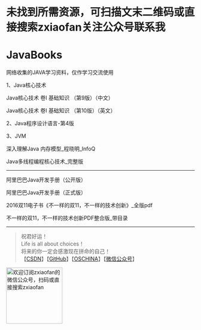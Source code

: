 
# 未找到所需资源，可扫描文末二维码或直接搜索zxiaofan关注公众号联系我    

# JavaBooks
网络收集的JAVA学习资料，仅作学习交流使用  

1、Java核心技术

Java核心技术 卷I 基础知识 （第9版）（中文）

Java核心技术 卷I 基础知识 （第10版）（英文）  



2、Java程序设计语言-第4版



3、JVM

深入理解Java 内存模型_程晓明_InfoQ

Java多线程编程核心技术_完整版



------------------------------------

阿里巴巴Java开发手册（公开版）

阿里巴巴Java开发手册（正式版）

2016双11电子书《不一样的双11，不一样的技术创新》_全版pdf  

不一样的双11，不一样的技术创新PDF整合版_带目录  

    
---
>祝君好运！<br>
Life is all about choices！<br>
将来的你一定会感激现在拼命的自己！<br>
【[CSDN](https://blog.csdn.net/u010887744)】【[GitHub](https://github.com/zxiaofan)】【[OSCHINA](https://my.oschina.net/zxiaofan)】【[微信公众号](http://tc.zxiaofan.com/tc/zxiaofan_dyh.jpg)】    
<img src="http://tc.zxiaofan.com/tc/zxiaofan_dyh.jpg"  height="150" width="150" alt="欢迎订阅zxiaofan的微信公众号，扫码或直接搜索zxiaofan">

